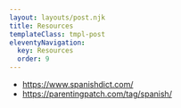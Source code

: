 ```yaml
---
layout: layouts/post.njk
title: Resources
templateClass: tmpl-post
eleventyNavigation:
  key: Resources
  order: 9
---
```


* https://www.spanishdict.com/
* https://parentingpatch.com/tag/spanish/